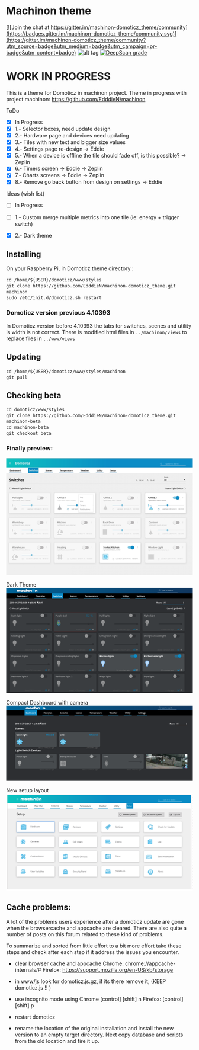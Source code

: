 # Machinon theme

[![Join the chat at https://gitter.im/machinon-domoticz_theme/community](https://badges.gitter.im/machinon-domoticz_theme/community.svg)](https://gitter.im/machinon-domoticz_theme/community?utm_source=badge&utm_medium=badge&utm_campaign=pr-badge&utm_content=badge) ![alt tag](https://img.shields.io/badge/dynamic/json.svg?label=Version&url=https%3A%2F%2Fraw.githubusercontent.com%2FEdddieN%2Fmachinon-domoticz_theme%2Fmaster%2Ftheme.json&query=version&colorB=blue) [![DeepScan grade](https://deepscan.io/api/teams/5627/projects/7466/branches/76213/badge/grade.svg)](https://deepscan.io/dashboard#view=project&tid=5627&pid=7466&bid=76213)

# WORK IN PROGRESS

This is a theme for Domoticz in machinon project. Theme in progress with project machinon:
https://github.com/EdddieN/machinon

ToDo
- [X]   In Progress
- [X] 1.- Selector boxes, need update design
- [X] 2.- Hardware page and devices need updating 
- [X] 3.- Tiles with new text and bigger size values
- [X] 4.- Settings page re-design -> Eddie 
- [X] 5.- When a device is offline the tile should fade off, is this possible? -> Zeplin
- [X] 6.- Timers screen -> Eddie -> Zeplin
- [X] 7.- Charts screens -> Eddie -> Zeplin
- [X] 8.- Remove go back button from design on settings -> Eddie  
  
Ideas (wish list)
- [ ]   In Progress
- [ ] 1.- Custom merge multiple metrics into one tile (ie: energy + trigger switch)
- [X] 2.- Dark theme 


## Installing

On your Raspberry Pi, in Domoticz theme directory :

```
cd /home/${USER}/domoticz/www/styles
git clone https://github.com/EdddieN/machinon-domoticz_theme.git machinon
sudo /etc/init.d/domoticz.sh restart
```

### Domoticz version previous 4.10393

In Domoticz version before 4.10393 the tabs for switches, scenes and utility is width is not correct.
There is modified html files in `../machinon/views` to replace files in `../www/views`


## Updating
```
cd /home/${USER}/domoticz/www/styles/machinon
git pull
```

## Checking beta
```
cd domoticz/www/styles
git clone https://github.com/EdddieN/machinon-domoticz_theme.git machinon-beta
cd machinon-beta
git checkout beta
```

### Finally preview:

![Idea of theme machinon](/idea_domoticz_machinon.jpg)

Dark Theme
![Dark Theme](/dark%20theme.png)

Compact Dashboard with camera
![Compact Dashboatd camera](/Compact%20dash.png)

New setup layout
![Suggested new Setup layout - not implemented yet](/images/unorganised/screen_references/setup.png)

## Cache problems:

A lot of the problems users experience after a domoticz update are gone when the browsercache and appcache are cleared. There are also quite a number of posts on this forum related to these kind of problems. 

To summarize and sorted from little effort to a bit more effort take these steps and check after each step if it address the issues you encounter.

- clear browser cache and appcache 
Chrome: chrome://appcache-internals/#
Firefox: https://support.mozilla.org/en-US/kb/storage 

- in www/js look for domoticz.js.gz, if its there remove it, (KEEP domoticz.js !! )
- use incognito mode using 
Chrome [control] [shift] n
Firefox: [control] [shift] p

- restart domoticz
- rename the location of the original installation and install the new version to an empty target directory. Next copy database and scripts from the old location and fire it up.
